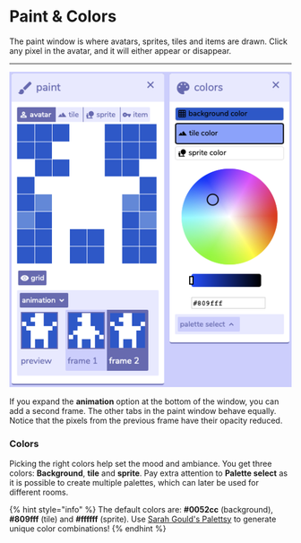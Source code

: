 # Paint & Colors

The paint window is where avatars, sprites, tiles and items are drawn. Click any pixel in the avatar, and it will either appear or disappear.  
****

![](../../../../.gitbook/assets/bitsy2%20%281%29.png)

If you expand the **animation** option at the bottom of the window, you can add a second frame. The other tabs in the paint window behave equally. Notice that the pixels from the previous frame have their opacity reduced.

### Colors

Picking the right colors help set the mood and ambiance. You get three colors: **Background**, **tile** and **sprite**. Pay extra attention to **Palette select** as it is possible to create multiple palettes, which can later be used for different rooms.

{% hint style="info" %}
The default colors are: **\#0052cc** \(background\), **\#809fff** \(tile\) and  **\#ffffff** \(sprite\). Use [Sarah Gould's Palettsy](https://zenzoa.itch.io/palettsy) to generate unique color combinations!
{% endhint %}


